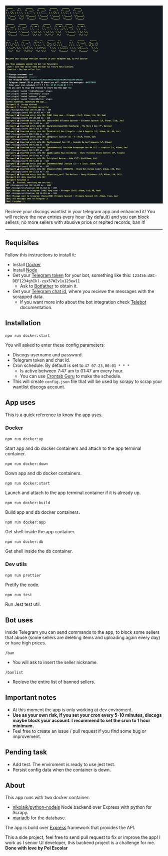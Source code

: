 ![Alt text](/screenshot.png?raw=true 'Discogs scrapper screenshot terminal')

Recieve your discogs wantlist in your telegram app and enhanced it! You will recieve the new entries every
hour (by default) and you can block sellers, no more sellers with abusive price or repited records, ban it!

<hr>

## Requisites

Follow this instructions to install it:

-   Install [Docker](https://docs.docker.com/)
-   Install [Node](https://nodejs.org/en/download/)
-   Get your [Telegram token](https://core.telegram.org/bots/api#authorizing-your-bot) for your bot, something
    like this: `123456:ABC-DEF1234ghIkl-zyx57W2v1u123ew11`
    -   Ask to [Botfather](https://core.telegram.org/bots#6-botfather) to obtain it.
-   Get your [Telegram chat id](https://stackoverflow.com/questions/45414021/get-telegram-channel-group-id),
    where you recieve the messages with the scrapped data.
    -   If you want more info about the bot integration check [Telebot](https://github.com/mullwar/telebot)
        documentation.

## Installation

`npm run docker:start`

You will asked to enter these config parameters:

-   Discogs username and password.
-   Telegram token and chat id.
-   Cron schedule. By default is set to `47 07-23,00-01 * * *`
    -   Is active between 7:47 am to 01:47 am every hour.
    -   You can use [Crontab Guru](https://crontab.guru/) to make the schedule.
-   This will create `config.json` file that will be used by scrapy to scrap your wantlist discogs account.

## App uses

This is a quick reference to know the app uses.

### Docker

`npm run docker:up`

Start app and db docker containers and attach to the app terminal container.

`npm run docker:down`

Down app and db docker containers.

`npm run docker:start`

Launch and attach to the app terminal container if it is already up.

`npm run docker:build`

Build app and db docker containers.

`npm run docker:app`

Get shell inside the app container.

`npm run docker:db`

Get shell inside the db container.

### Dev utils

`npm run prettier`

Pretify the code.

`npm run test`

Run Jest test util.

## Bot uses

Inside Telegram you can send commands to the app, to block some sellers that abuse (some sellers are deleting
items and uploading again every day) or have high prices.

`/ban`

-   You will ask to insert the seller nickname.

`/banlist`

-   Recieve the entire list of banned sellers.

## Important notes

-   At this moment the app is only working at dev enviroment.
-   **Use as your own risk, if you set your cron every 5-10 minutes, discogs maybe block your account. I
    recommend to set the cron to 1 hour minimum.**
-   Feel free to create an issue / pull request if you find some bug or improvement.

## Pending task

-   Add test. The enviroment is ready to use jest test.
-   Persist config data when the container is down.

## About

This app runs with two docker container:

-   [nikolaik/python-nodejs](https://hub.docker.com/r/nikolaik/python-nodejs/) Node backend over Express with
    python for Scrapy.
-   [mariadb](https://hub.docker.com/_/mariadb) for the database.

The app is build over [Express](https://github.com/expressjs/express) framework that provides the API.

This a side project, feel free to send pull request to fix or improve the app! I work as I senior UI
developer, this backend project is a challenge for me. **Done with love by Pol Escolar**
